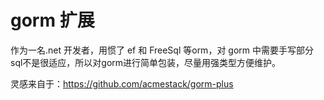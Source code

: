 # gorm 扩展
作为一名.net 开发者，用惯了 ef 和 FreeSql 等orm，对 gorm 中需要手写部分sql不是很适应，所以对gorm进行简单包装，尽量用强类型方便维护。

灵感来自于：https://github.com/acmestack/gorm-plus
